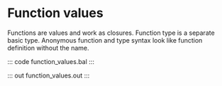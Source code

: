 # Function values

Functions are values and work as closures.
Function type is a separate basic type.
Anonymous function and type syntax look like function definition without the name.

::: code function_values.bal :::

::: out function_values.out :::